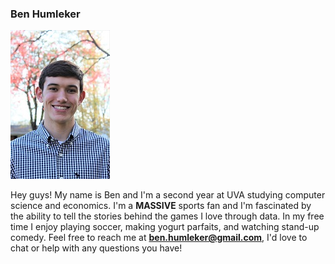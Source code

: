 ### Ben Humleker
![Ben Humleker](../screenshots/ben_headshot.JPG)

Hey guys! My name is Ben and I'm a second year at UVA studying computer science and economics. I'm a **MASSIVE** sports fan and I'm fascinated by the ability to tell the stories behind the games I love through data. In my free time I enjoy playing soccer, making yogurt parfaits, and watching stand-up comedy. Feel free to reach me at **ben.humleker@gmail.com**, I'd love to chat or help with any questions you have!
